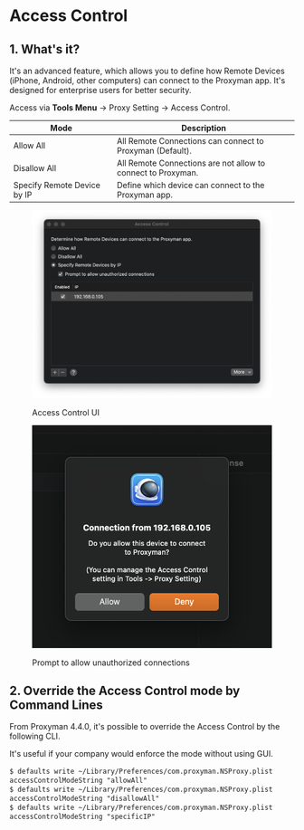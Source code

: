 # Access Control

## 1. What's it?

It's an advanced feature, which allows you to define how Remote Devices (iPhone, Android, other computers) can connect to the Proxyman app. It's designed for enterprise users for better security.

Access via **Tools Menu** -> Proxy Setting -> Access Control.

<table><thead><tr><th width="169">Mode</th><th>Description</th></tr></thead><tbody><tr><td>Allow All</td><td>All Remote Connections can connect to Proxyman (Default).</td></tr><tr><td>Disallow All</td><td>All Remote Connections are not allow to connect to Proxyman.</td></tr><tr><td>Specify Remote Device by IP</td><td>Define which device can connect to the Proxyman app.</td></tr></tbody></table>

<figure><img src="../.gitbook/assets/Screenshot 2023-01-23 at 09.25.40.png" alt=""><figcaption><p>Access Control UI</p></figcaption></figure>

<figure><img src="../.gitbook/assets/Screenshot 2023-01-19 at 14.31.47.png" alt=""><figcaption><p>Prompt to allow unauthorized connections</p></figcaption></figure>

## 2. Override the Access Control mode by Command Lines

From Proxyman 4.4.0, it's possible to override the Access Control by the following CLI.

It's useful if your company would enforce the mode without using GUI.

```
$ defaults write ~/Library/Preferences/com.proxyman.NSProxy.plist accessControlModeString "allowAll"
$ defaults write ~/Library/Preferences/com.proxyman.NSProxy.plist accessControlModeString "disallowAll"
$ defaults write ~/Library/Preferences/com.proxyman.NSProxy.plist accessControlModeString "specificIP"
```
